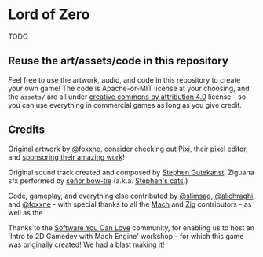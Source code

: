 # Lord of Zero

TODO

## Reuse the art/assets/code in this repository

Feel free to use the artwork, audio, and code in this repository to create your own game! The code is Apache-or-MIT license at your choosing, and the `assets/` are all under [creative commons by attribution 4.0](https://creativecommons.org/licenses/by/4.0) license - so you can use everything in commercial games as long as you give credit.

## Credits

Original artwork by [@foxxne](https://github.com/foxnne), consider checking out [Pixi](https://github.com/foxnne/pixi), their pixel editor, and [sponsoring their amazing work](https://github.com/sponsors/foxnne)!

Original sound track created and composed by [Stephen Gutekanst](https://github.com/slimsag), Ziguana sfx performed by [señor bow-tie](https://github.com/hexops/mach/assets/3173176/d61174c2-954c-489f-9ca6-f85c3a019c41) (a.k.a. [Stephen's cats](https://meow.army).)

Code, gameplay, and everything else contributed by [@slimsag](https://github.com/slimsag), [@alichraghi](https://github.com/alichraghi), and [@foxxne](https://github.com/foxnne) - with special thanks to all the [Mach](https://machengine.org) and [Zig](https://ziglang.org) contributors - as well as the 

Thanks to the [Software You Can Love](https://sycl.it/) community, for enabling us to host an 'Intro to 2D Gamedev with Mach Engine' workshop - for which this game was originally created! We had a blast making it!
